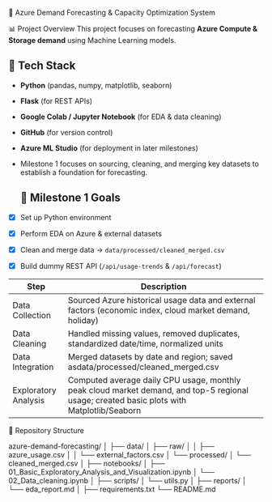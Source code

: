 🚀 Azure Demand Forecasting & Capacity Optimization System

📊 Project Overview
This project focuses on forecasting **Azure Compute & Storage demand** using Machine Learning models.  

## 🧰 Tech Stack
- **Python** (pandas, numpy, matplotlib, seaborn)
- **Flask** (for REST APIs)
- **Google Colab / Jupyter Notebook** (for EDA & data cleaning)
- **GitHub** (for version control)
- **Azure ML Studio** (for deployment in later milestones)


- Milestone 1 focuses on sourcing, cleaning, and merging key datasets to establish a foundation for forecasting.

  ## 🎯 Milestone 1 Goals
- [x] Set up Python environment  
- [x] Perform EDA on Azure & external datasets  
- [x] Clean and merge data → `data/processed/cleaned_merged.csv`  
- [x] Build dummy REST API (`/api/usage-trends` & `/api/forecast`) 


| Step                   | Description                                                                                                                             |
| ---------------------- | --------------------------------------------------------------------------------------------------------------------------------------- |
| Data Collection        | Sourced Azure historical usage data and external factors (economic index, cloud market demand, holiday)                                 |
| Data Cleaning          | Handled missing values, removed duplicates, standardized date/time, normalized units                                                    |
| Data Integration       | Merged datasets by date and region; saved asdata/processed/cleaned_merged.csv                                                           |
| Exploratory Analysis   | Computed average daily CPU usage, monthly peak cloud market demand, and top-5 regional usage; created basic plots with Matplotlib/Seaborn|

📁 Repository Structure

azure-demand-forecasting/
│
├── data/
│   ├── raw/
│   │   ├── azure_usage.csv
│   │   └── external_factors.csv
│   └── processed/
│       └── cleaned_merged.csv
│
├── notebooks/
│   ├── 01_Basic_Exploratory_Analysis_and_Visualization.ipynb
│   └── 02_Data_cleaning.ipynb
│
├── scripts/
│   └── utils.py
│
├── reports/
│   └── eda_report.md
│
├── requirements.txt
└── README.md

  
